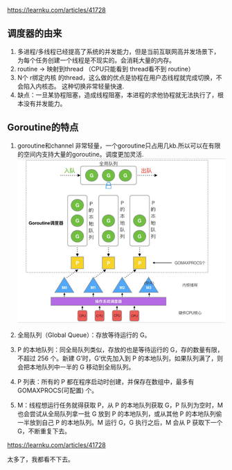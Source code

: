 https://learnku.com/articles/41728

## 调度器的由来
1. 多进程/多线程已经提高了系统的并发能力，但是当前互联网高并发场景下，为每个任务创建一个线程是不现实的。会消耗大量的内存。
2. routine -> 映射到thread （CPU只能看到 thread看不到 routine）
3. N个 r绑定内核 的thread，这么做的优点是协程在用户态线程就完成切换，不会陷入内核态。 这种切换非常轻量快速.
4. 缺点：一旦某协程阻塞，造成线程阻塞，本进程的求他协程就无法执行了，根本没有并发能力。

## Goroutine的特点
1. goroutine和channel 非常轻量，一个goroutine只占用几kb.所以可以在有限的空间内支持大量的goroutine。调度更加灵活.
![GMP](../images/gmp.png)

1. 全局队列（Global Queue）：存放等待运行的 G。
2. P 的本地队列：同全局队列类似，存放的也是等待运行的 G，存的数量有限，不超过 256 个。新建 G’时，G’优先加入到 P 的本地队列，如果队列满了，则会把本地队列中一半的 G 移动到全局队列。
3. P 列表：所有的 P 都在程序启动时创建，并保存在数组中，最多有 GOMAXPROCS(可配置) 个。
4. M：线程想运行任务就得获取 P，从 P 的本地队列获取 G，P 队列为空时，M 也会尝试从全局队列拿一批 G 放到 P 的本地队列，或从其他 P 的本地队列偷一半放到自己 P 的本地队列。M 运行 G，G 执行之后，M 会从 P 获取下一个 G，不断重复下去。

https://learnku.com/articles/41728

太多了，我都看不下去。